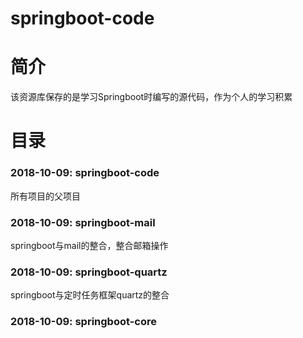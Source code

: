 # springboot-code

# 简介

该资源库保存的是学习Springboot时编写的源代码，作为个人的学习积累

# 目录

### 2018-10-09: springboot-code <br>
所有项目的父项目

### 2018-10-09: springboot-mail <br>
springboot与mail的整合，整合邮箱操作

### 2018-10-09: springboot-quartz <br>
springboot与定时任务框架quartz的整合

### 2018-10-09: springboot-core <br>

